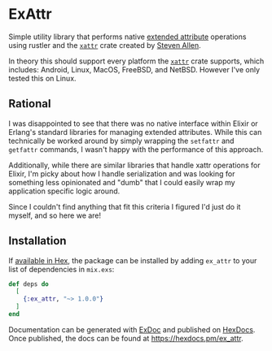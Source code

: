 # ExAttr
Simple utility library that performs native [extended attribute](https://man7.org/linux/man-pages/man7/xattr.7.html)
operations using rustler and the [`xattr`](https://github.com/Stebalien/xattr)
crate created by [Steven Allen](https://github.com/Stebalien).

In theory this should support every platform the [`xattr`](https://github.com/Stebalien/xattr) crate supports, which includes: Android, Linux, MacOS, FreeBSD, and NetBSD. However I've only tested this on Linux. 

## Rational
I was disappointed to see that there was no native interface within Elixir or Erlang's
standard libraries for managing extended attributes. While this can technically be worked
around by simply wrapping the `setfattr` and `getfattr` commands, I wasn't happy with the
performance of this approach.

Additionally, while there are similar libraries that handle xattr operations for Elixir,
I'm picky about how I handle serialization and was looking for something less opinionated
and "dumb" that I could easily wrap my application specific logic around.

Since I couldn't find anything that fit this criteria I figured I'd just do it myself, and so here we are!

## Installation

If [available in Hex](https://hex.pm/docs/publish), the package can be installed
by adding `ex_attr` to your list of dependencies in `mix.exs`:

```elixir
def deps do
  [
    {:ex_attr, "~> 1.0.0"}
  ]
end
```

Documentation can be generated with [ExDoc](https://github.com/elixir-lang/ex_doc)
and published on [HexDocs](https://hexdocs.pm). Once published, the docs can
be found at <https://hexdocs.pm/ex_attr>.

